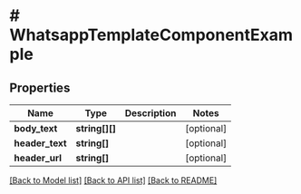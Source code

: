 # # WhatsappTemplateComponentExample

## Properties

Name | Type | Description | Notes
------------ | ------------- | ------------- | -------------
**body_text** | **string[][]** |  | [optional]
**header_text** | **string[]** |  | [optional]
**header_url** | **string[]** |  | [optional]

[[Back to Model list]](../../README.md#models) [[Back to API list]](../../README.md#endpoints) [[Back to README]](../../README.md)
